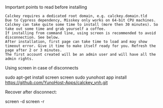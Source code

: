 Important points to read before installing

    Calckey requires a dedicated root domain, e.g. calckey.domain.tld
    Due to Cypress dependency, Misskey only works on 64-bit CPU machines.
    Calckey can take quite some time to install (more then 30 minutes). So take out some time and grab yourself a coffee.
    If installing from command line, using screen is recommended to avoid disconnection. See below.
    After installation, first page can take time to load and may show timeout error. Give it time to make itself ready for you. Refresh the page after 2 or 3 minutes.
    The first account created will be an admin user and will have all the admin rights.

Using screen in case of disconnects

sudo apt-get install screen
screen
sudo yunohost app install https://github.com/YunoHost-Apps/calckey_ynh.git

Recover after disconnect:

screen -d
screen -r
